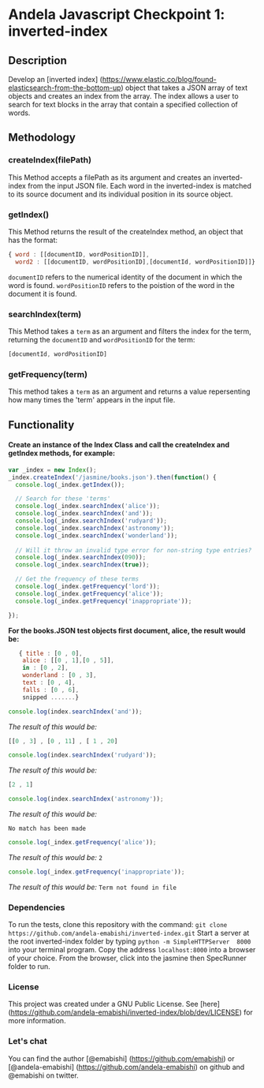 # Andela Javascript Checkpoint 1: inverted-index
## Description
Develop an [inverted index] (https://www.elastic.co/blog/found-elasticsearch-from-the-bottom-up) object that takes a JSON array of text objects and creates an index from the array. The index allows a user to search for text blocks in the array that contain a specified collection of words.

## Methodology
### createIndex(filePath)
This Method accepts a filePath as its argument and creates an inverted-index from the input JSON file. Each word in the inverted-index is matched to its source document and its individual position in its source object.

### getIndex()
This Method returns the result of the createIndex method, an object that has the format:
```javaScript
{ word : [[documentID, wordPositionID]],
  word2 : [[documentID, wordPositionID],[documentId, wordPositionID]]}
 ```
`documentID` refers to the numerical identity of the document in which the word is found.
`wordPositionID` refers to the poistion of the word in the document it is found.

### searchIndex(term)
This Method takes a `term` as an argument and filters the index for the term, returning the `documentID` and `wordPositionID` for the term:
```javaScript
[documentId, wordPositionID]
```

### getFrequency(term)
This method takes a `term` as an argument and returns a value repersenting how many times the 'term' appears in the input file.

## Functionality
#### Create an instance of the Index Class and call the createIndex and getIndex methods, for example:

```javaScript
var _index = new Index();
_index.createIndex('/jasmine/books.json').then(function() {
  console.log(_index.getIndex());

  // Search for these 'terms'
  console.log(_index.searchIndex('alice'));
  console.log(_index.searchIndex('and'));
  console.log(_index.searchIndex('rudyard'));
  console.log(_index.searchIndex('astronomy'));
  console.log(_index.searchIndex('wonderland'));
  
  // Will it throw an invalid type error for non-string type entries?
  console.log(_index.searchIndex(090));
  console.log(_index.searchIndex(true));

  // Get the frequency of these terms
  console.log(_index.getFrequency('lord'));
  console.log(_index.getFrequency('alice'));
  console.log(_index.getFrequency('inappropriate'));

});
```

**For the books.JSON test objects first document, alice, the result would be:**

```javaScript
   { title : [0 , 0],
	alice : [[0 , 1],[0 , 5]],
	in : [0 , 2],
	wonderland : [0 , 3],
	text : [0 , 4],
	falls : [0 , 6],
	snipped .......}
```
  
```javaScript
console.log(index.searchIndex('and'));
```
*The result of this would be:*
```javaScript
[[0 , 3] , [0 , 11] , [ 1 , 20]
```

```javaScript
console.log(index.searchIndex('rudyard'));
```
*The result of this would be:*
```javaScript
[2 , 1]
```

```javaScript
console.log(index.searchIndex('astronomy'));
```
*The result of this would be:*
```
No match has been made
```

```javaScript
console.log(_index.getFrequency('alice'));
```
*The result of this would be:* `2`

```javaScript
console.log(_index.getFrequency('inappropriate'));
```
*The result of this would be:*
```Term not found in file```


### Dependencies
To run the tests, clone this repository with the command: `git clone https://github.com/andela-emabishi/inverted-index.git`
Start a server at the root inverted-index folder by typing `python -m SimpleHTTPServer  8000` into your terminal program.
Copy the address `localhost:8000` into a browser of your choice. From the browser, click into the jasmine then SpecRunner folder to run.

### License
This project was created under a GNU Public License. See [here] (https://github.com/andela-emabishi/inverted-index/blob/dev/LICENSE) for more information.

### Let's chat
You can find the author [@emabishi] (https://github.com/emabishi) or [@andela-emabishi] (https://github.com/andela-emabishi) on github and @emabishi on twitter.
